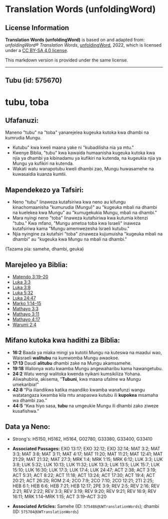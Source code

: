 # Translation Words (unfoldingWord)

## License Information

**Translation Words (unfoldingWord)** is based on and adapted from: _unfoldingWord® Translation Words_, [unfoldingWord](https://unfoldingword.org/utw), 2022, which is licensed under a [CC BY-SA 4.0 license](https://creativecommons.org/licenses/by-sa/4.0/legalcode.en).

This markdown version is provided under the same license.



--------------------------------

## Tubu (id: 575670)

tubu, toba
==========

Ufafanuzi:
----------

Maneno "tubu" na "toba" yanarejelea kugeuka kutoka kwa dhambi na kumrudia Mungu.

* Kutubu" kwa kweli maana yake ni "kubadilisha nia ya mtu."
* Kwenye Biblia, "tubu" kwa kawaida humaanisha kugeuka kutoka kwa njia ya dhambi ya kibinadamu ya kufikiri na kutenda, na kugeukia njia ya Mungu ya kufikiri na kutenda.
* Wakati watu wanapotubu kweli dhambi zao, Mungu huwasamehe na kuwasaidia kuanza kumtii.

Mapendekezo ya Tafsiri:
-----------------------

* Neno "tubu" linaweza kutafsiriwa kwa neno au kifungu kinachomaanisha "kumurudia (Mungu)" au "kugeuka mbali na dhambi na kuelekea kwa Mungu" au "kumugekukia Mungu, mbali na dhambi."
* Mara nyingi neno "toba" linaweza kutafsiriwa kwa kutumia kitenzi "tubu." Kwa mfano, "Mungu ametoa toba kwa Israeli" inaweza kutafsiriwa kama "Mungu amemwezesha Israeli kutubu."
* Njia nyingine za kutafsiri "toba" zinaweza kujumuisha "kugeuka mbali na dhambi" au "kugeuka kwa Mungu na mbali na dhambi."

(Tazama pia: samehe, dhambi, geuka)

Marejeleo ya Biblia:
--------------------

* [Matendo 3:19–20](https://ref.ly/Acts3:19-Acts3:20)
* [Luka 3:3](https://ref.ly/Luke3:3)
* [Luka 3:8](https://ref.ly/Luke3:8)
* [Luka 5:32](https://ref.ly/Luke5:32)
* [Luka 24:47](https://ref.ly/Luke24:47)
* [Marko 1:14–15](https://ref.ly/Mark1:14-Mark1:15)
* [Mathayo 3:3](https://ref.ly/Matt3:3)
* [Mathayo 3:11](https://ref.ly/Matt3:11)
* [Mathayo 4:17](https://ref.ly/Matt4:17)
* [Warumi 2:4](https://ref.ly/Rom2:4)

Mifano kutoka kwa hadithi za Biblia:
------------------------------------

* **16:2** Baada ya miaka mingi ya kutotii Mungu na kuteswa na maadui wao, Waisraeli **walitubu** na kumwomba Mungu awaokoe.
* **17:13** Daudi **alitubu** dhambi zake na Mungu akamsamehe.
* **19:18** Walionya watu kwamba Mungu angewaharibu kama hawangetubu.
* **24:2** Watu wengi walitoka kwenda nyikani kumsikiliza Yohana. Aliwahubiria, akisema, "**Tubuni**, kwa maana ufalme wa Mungu umekaribia!"
* **42:8** “Pia iliandikwa katika maandiko kwamba wanafunzi wangu watatangaza kwamba kila mtu anapaswa kutubu ili **kupokea** msamaha wa dhambi zao.”
* **44:5** “Kwa hiyo sasa, **tubu** na umgeukie Mungu ili dhambi zako ziweze kusafishwa.”

Data ya Neno:
-------------

* Strong's: H5150, H5162, H5164, G02780, G33380, G33400, G33410

* **Associated Passages:** EXO 13:17; EXO 32:12; EXO 32:14; MAT 3:2; MAT 3:3; MAT 3:8; MAT 3:11; MAT 4:17; MAT 11:20; MAT 11:21; MAT 12:41; MAT 21:29; MAT 21:32; MAT 27:3; MRK 1:4; MRK 1:15; MRK 6:12; LUK 3:3; LUK 3:8; LUK 5:32; LUK 10:13; LUK 11:32; LUK 13:3; LUK 13:5; LUK 15:7; LUK 15:10; LUK 16:30; LUK 17:3; LUK 17:4; LUK 24:47; ACT 2:38; ACT 3:19; ACT 5:31; ACT 8:22; ACT 11:18; ACT 13:24; ACT 17:30; ACT 19:4; ACT 20:21; ACT 26:20; ROM 2:4; 2CO 7:9; 2CO 7:10; 2CO 12:21; 2TI 2:25; HEB 6:1; HEB 6:6; HEB 7:21; HEB 12:17; 2PE 3:9; REV 2:5; REV 2:16; REV 2:21; REV 2:22; REV 3:3; REV 3:19; REV 9:20; REV 9:21; REV 16:9; REV 16:11; MRK 1:14–MRK 1:15; ACT 3:19–ACT 3:20
* **Associated Articles:** Samehe (ID: `575486@UWTranslationWords`); dhambi (ID: `575704@UWTranslationWords`)

